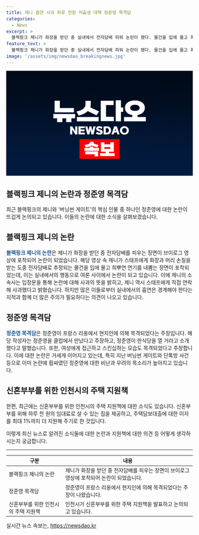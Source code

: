 ```yaml
---
title: 제니 흡연 사과 하루 천원 저출생 대책 정준영 목격담
categories:
  - News
excerpt: >
  블랙핑크 제니가 화장을 받던 중 실내에서 전자담배 피워 논란이 됐다. 물건을 입에 물고 희뿌연 연기를 내뿜은 장면이 삭제됐지만 여론은 싸늘했다. 정준영은 프랑스 리옹에서 목격됐는데, 가게를 오픈하고 누리꾼들의 비판을 받고 있다. 또, 인천시가 저출생 대책으로 신혼부부에게 하루 천 원의 임대료로 살 수 있는 집을 제공하는 방침 발표했다.
feature_text: >
  블랙핑크 제니가 화장을 받던 중 실내에서 전자담배 피워 논란이 됐다. 물건을 입에 물고 희뿌연 연기를 내뿜은 장면이 삭제됐지만 여론은 싸늘했다. 정준영은 프랑스 리옹에서 목격됐는데, 가게를 오픈하고 누리꾼들의 비판을 받고 있다. 또, 인천시가 저출생 대책으로 신혼부부에게 하루 천 원의 임대료로 살 수 있는 집을 제공하는 방침 발표했다.
image: '/assets/img/newsdao_breakingnews.jpg'
---
```


<p><img src="/assets/img/newsdao_breakingnews.jpg" alt="firstkoreanews 속보" /></p>

<h2>블랙핑크 제니의 논란과 정준영 목격담</h2>

<p data-ke-size="size16">최근 블랙핑크의 제니와 '버닝썬 게이트'의 핵심 인물 중 하나인 정준영에 대한 논란이 뜨겁게 논의되고 있습니다. 이들의 논란에 대한 소식을 살펴보겠습니다.</p>

<h2 data-ke-size="size26">블랙핑크 제니의 논란</h2>

<p data-ke-size="size16"><b><span style="color: #1a5490;">블랙핑크 제니의 논란</span></b>은 제니가 화장을 받던 중 전자담배를 피우는 장면이 브이로그 영상에 포착되어 논란이 되었습니다. 해당 영상 속 제니가 스태프에게 화장과 머리 손질을 받는 도중 전자담배로 추정되는 물건을 입에 물고 희뿌연 연기를 내뿜는 장면이 포착되었는데, 이는 실내에서의 행동으로 여론 사이에서 논란이 되고 있습니다. 이에 제니의 소속사는 입장문을 통해 논란에 대해 사과의 뜻을 밝히고, 제니 역시 스태프에게 직접 연락해 사과했다고 밝혔습니다. 하지만 많은 이들로부터 실내에서의 흡연은 경계해야 한다는 지적과 함께 더 많은 주의가 필요하다는 의견이 나오고 있습니다.</p>

<h2 data-ke-size="size26">정준영 목격담</h2>

<p data-ke-size="size16"><b><span style="color: #1a5490;">정준영 목격담</span></b>은 정준영이 프랑스 리옹에서 현지인에 의해 목격되었다는 주장입니다. 해당 작성자는 정준영을 클럽에서 만났다고 주장하고, 정준영이 한식당을 열 거라고 소개했다고 말했습니다. 또한, 여성에게 접근하고 스킨십하는 모습도 목격되었다고 주장합니다. 이에 대한 논란은 거세게 이어지고 있는데, 특히 지난 버닝썬 게이트와 단톡방 사건 등으로 이미 논란에 휩싸였던 정준영에 대한 비난과 우려의 목소리가 높아지고 있습니다.</p>

<h2 data-ke-size="size26">신혼부부를 위한 인천시의 주택 지원책</h2>

<p data-ke-size="size16">한편, 최근에는 신혼부부를 위한 인천시의 주택 지원책에 대한 소식도 있습니다. 신혼부부를 위해 하루 천 원의 임대료로 살 수 있는 집을 제공하고, 주택담보대출에 대한 이자를 최대 1%까지 더 지원해 주기로 한 것입니다.</p>

<p data-ke-size="size16">이렇게 최신 뉴스로 알려진 소식들에 대한 논란과 지원책에 대한 의견 등 어떻게 생각하시는지 궁금합니다.</p>

<hr>

<table>
    <thead>
        <tr>
            <th>구분</th>
            <th>내용</th>
        </tr>
    </thead>
    <tbody>
        <tr>
            <td>블랙핑크 제니의 논란</td>
            <td>제니가 화장을 받던 중 전자담배를 피우는 장면이 브이로그 영상에 포착되어 논란이 되었습니다.</td>
        </tr>
        <tr>
            <td>정준영 목격담</td>
            <td>정준영이 프랑스 리옹에서 현지인에 의해 목격되었다는 주장이 나왔습니다.</td>
        </tr>
        <tr>
            <td>신혼부부를 위한 인천시의 주택 지원책</td>
            <td>인천시가 신혼부부를 위한 주택 지원책을 발표하고 논의되고 있습니다.</td>
        </tr>
    </tbody>
</table>
실시간 뉴스 속보는, <a href="https://newsdao.kr" rel="dofollow">https://newsdao.kr</a>


